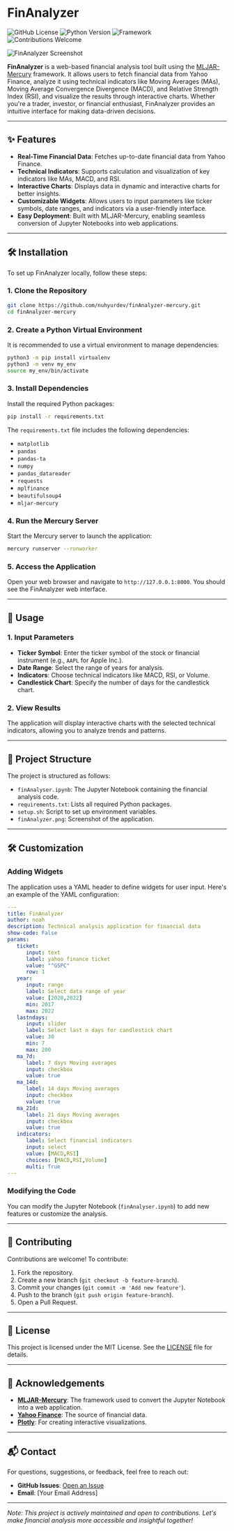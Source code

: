 # FinAnalyzer


![GitHub License](https://img.shields.io/github/license/nuhyurdev/finAnalyzer-mercury?style=flat-square)
![Python Version](https://img.shields.io/badge/python-3.7%20%7C%203.8%20%7C%203.9%20%7C%203.10-blue?style=flat-square)
![Framework](https://img.shields.io/badge/framework-MLJAR--Mercury-orange?style=flat-square)
![Contributions Welcome](https://img.shields.io/badge/contributions-welcome-brightgreen?style=flat-square)

![FinAnalyzer Screenshot](finAnalyzer.png)

**FinAnalyzer** is a web-based financial analysis tool built using the [MLJAR-Mercury](https://github.com/mljar/mercury) framework. It allows users to fetch financial data from Yahoo Finance, analyze it using technical indicators like Moving Averages (MAs), Moving Average Convergence Divergence (MACD), and Relative Strength Index (RSI), and visualize the results through interactive charts. Whether you're a trader, investor, or financial enthusiast, FinAnalyzer provides an intuitive interface for making data-driven decisions.

---

## ✨ Features

- **Real-Time Financial Data**: Fetches up-to-date financial data from Yahoo Finance.
- **Technical Indicators**: Supports calculation and visualization of key indicators like MAs, MACD, and RSI.
- **Interactive Charts**: Displays data in dynamic and interactive charts for better insights.
- **Customizable Widgets**: Allows users to input parameters like ticker symbols, date ranges, and indicators via a user-friendly interface.
- **Easy Deployment**: Built with MLJAR-Mercury, enabling seamless conversion of Jupyter Notebooks into web applications.

---

## 🛠️ Installation

To set up FinAnalyzer locally, follow these steps:

### 1. Clone the Repository
```bash
git clone https://github.com/nuhyurdev/finAnalyzer-mercury.git
cd finAnalyzer-mercury
```

### 2. Create a Python Virtual Environment
It is recommended to use a virtual environment to manage dependencies:
```bash
python3 -m pip install virtualenv
python3 -m venv my_env
source my_env/bin/activate
```

### 3. Install Dependencies
Install the required Python packages:
```bash
pip install -r requirements.txt
```

The `requirements.txt` file includes the following dependencies:
- `matplotlib`
- `pandas`
- `pandas-ta`
- `numpy`
- `pandas_datareader`
- `requests`
- `mplfinance`
- `beautifulsoup4`
- `mljar-mercury`

### 4. Run the Mercury Server
Start the Mercury server to launch the application:
```bash
mercury runserver --runworker
```

### 5. Access the Application
Open your web browser and navigate to `http://127.0.0.1:8000`. You should see the FinAnalyzer web interface.

---

## 🚀 Usage

### 1. Input Parameters
- **Ticker Symbol**: Enter the ticker symbol of the stock or financial instrument (e.g., `AAPL` for Apple Inc.).
- **Date Range**: Select the range of years for analysis.
- **Indicators**: Choose technical indicators like MACD, RSI, or Volume.
- **Candlestick Chart**: Specify the number of days for the candlestick chart.

### 2. View Results
The application will display interactive charts with the selected technical indicators, allowing you to analyze trends and patterns.

---

## 📂 Project Structure

The project is structured as follows:
- `finAnalyser.ipynb`: The Jupyter Notebook containing the financial analysis code.
- `requirements.txt`: Lists all required Python packages.
- `setup.sh`: Script to set up environment variables.
- `finAnalyzer.png`: Screenshot of the application.

---

## 🛠️ Customization

### Adding Widgets
The application uses a YAML header to define widgets for user input. Here's an example of the YAML configuration:
```yaml
---
title: FinAnalyzer
author: noah
description: Technical analysis application for financial data
show-code: False
params:
   ticket:
      input: text
      label: yahoo finance ticket
      value: "^GSPC"
      row: 1
   year:
      input: range
      label: Select data range of year
      value: [2020,2022]
      min: 2017
      max: 2022
   lastndays:
      input: slider
      label: Select last n days for candlestick chart
      value: 30
      min: 7
      max: 200
   ma_7d:
      label: 7 days Moving averages
      input: checkbox
      value: true
   ma_14d:
      label: 14 days Moving averages
      input: checkbox
      value: true
   ma_21d:
      label: 21 days Moving averages
      input: checkbox
      value: true
   indicators:
      label: Select financial indicators
      input: select
      value: [MACD,RSI]
      choices: [MACD,RSI,Volume]
      multi: True
---
```

### Modifying the Code
You can modify the Jupyter Notebook (`finAnalyser.ipynb`) to add new features or customize the analysis.

---

## 🤝 Contributing

Contributions are welcome! To contribute:
1. Fork the repository.
2. Create a new branch (`git checkout -b feature-branch`).
3. Commit your changes (`git commit -m 'Add new feature'`).
4. Push to the branch (`git push origin feature-branch`).
5. Open a Pull Request.

---

## 📄 License

This project is licensed under the MIT License. See the [LICENSE](LICENSE) file for details.

---

## 🙏 Acknowledgements

- **[MLJAR-Mercury](https://github.com/mljar/mercury)**: The framework used to convert the Jupyter Notebook into a web application.
- **[Yahoo Finance](https://finance.yahoo.com/)**: The source of financial data.
- **[Plotly](https://plotly.com/)**: For creating interactive visualizations.

---

## 📬 Contact

For questions, suggestions, or feedback, feel free to reach out:
- **GitHub Issues**: [Open an Issue](https://github.com/nuhyurdev/finAnalyzer-mercury/issues)
- **Email**: [Your Email Address]

---

*Note: This project is actively maintained and open to contributions. Let's make financial analysis more accessible and insightful together!*
